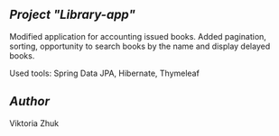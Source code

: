 ## *Project "Library-app"* 

Modified application for accounting issued books. Added pagination, sorting, opportunity to search books by the name and display delayed books.

Used tools: Spring Data JPA, Hibernate, Thymeleaf

## *Author* 
Viktoria Zhuk